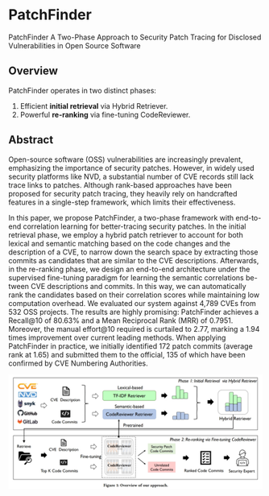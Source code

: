 # PatchFinder
PatchFinder A Two-Phase Approach to Security Patch Tracing for Disclosed Vulnerabilities in Open Source Software

## Overview
PatchFinder operates in two distinct phases:

1. Efficient **initial retrieval** via Hybrid Retriever.
2. Powerful **re-ranking** via fine-tuning CodeReviewer.

## Abstract
Open-source software (OSS) vulnerabilities are increasingly prevalent, emphasizing the importance of security patches. However, in widely used security platforms like NVD, a substantial number of CVE records still lack trace links to patches. Although rank-based approaches have been proposed for security patch tracing, they heavily rely on handcrafted features in a single-step framework,
which limits their effectiveness.

In this paper, we propose PatchFinder, a two-phase framework with end-to-end correlation learning for better-tracing security patches. In the initial retrieval phase, we employ a hybrid patch retriever to account for both lexical and semantic matching based on the code changes and the description of a CVE, to narrow down the search space by extracting those commits as candidates that are similar to the CVE descriptions. Afterwards, in the re-ranking phase, we design an end-to-end architecture under the supervised fine-tuning paradigm for learning the semantic correlations be-
tween CVE descriptions and commits. In this way, we can automatically rank the candidates based on their correlation scores while maintaining low computation overhead. We evaluated our system
against 4,789 CVEs from 532 OSS projects. The results are highly promising: PatchFinder achieves a Recall@10 of 80.63% and a Mean Reciprocal Rank (MRR) of 0.7951. Moreover, the manual effort@10 required is curtailed to 2.77, marking a 1.94 times improvement over current leading methods. When applying PatchFinder in practice, we initially identified 172 patch commits (average rank at 1.65) and submitted them to the official, 135 of which have been confirmed by CVE Numbering Authorities.

![overview of out approach](./overview-github.png)
